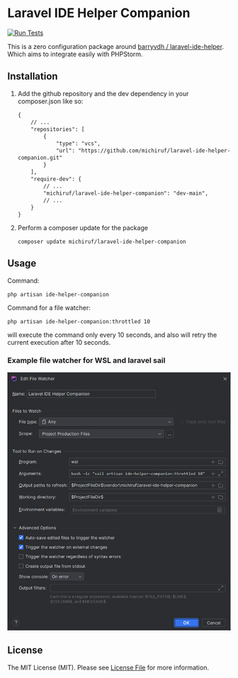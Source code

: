 # Laravel IDE Helper Companion

[![Run Tests](https://github.com/michiruf/laravel-ide-helper-companion/actions/workflows/run-tests.yml/badge.svg)](https://github.com/michiruf/laravel-ide-helper-companion/actions/workflows/run-tests.yml)

This is a zero configuration package around [barryvdh / laravel-ide-helper](https://github.com/barryvdh/laravel-ide-helper).
Which aims to integrate easily with PHPStorm.

## Installation

1. Add the github repository and the dev dependency in your composer.json like so:
   ```json5
   {
       // ...
       "repositories": [
           {
               "type": "vcs",
               "url": "https://github.com/michiruf/laravel-ide-helper-companion.git"
           }
       ],
       "require-dev": {
           // ...
           "michiruf/laravel-ide-helper-companion": "dev-main",
           // ...
       }
   }
   ```
2. Perform a composer update for the package
   ```shell
   composer update michiruf/laravel-ide-helper-companion
   ```
   
## Usage

Command:
```shell
php artisan ide-helper-companion
```

Command for a file watcher:
```shell
php artisan ide-helper-companion:throttled 10
```
will execute the command only every 10 seconds, and also will retry the current execution after 10 seconds.

### Example file watcher for WSL and laravel sail

![Example file watcher](doc/file-watcher.png)

## License

The MIT License (MIT). Please see [License File](LICENSE.md) for more information.
